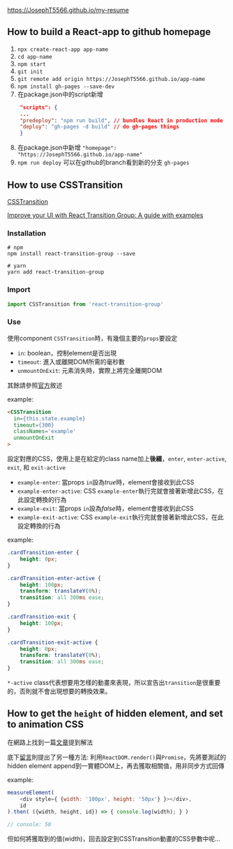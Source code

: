 https://JosephT5566.github.io/my-resume

## How to build a React-app to github homepage

1. `npx create-react-app app-name`
2. `cd app-name`
3. `npm start`
4. `git init`
5. `git remote add origin https://JosephT5566.github.io/app-name`
6. `npm install gh-pages --save-dev`
7. 在package.json中的script新增
```json
    "scripts": {
    ...
    "predeploy": "npm run build", // bundles React in production mode
    "deploy": "gh-pages -d build" // do gh-pages things
    }
```
8. 在package.json中新增
`"homepage": "https://JosephT5566.github.io/app-name"`
9. `npm run deploy` 可以在github的branch看到新的分支 `gh-pages`

## How to use CSSTransition

[CSSTransition](http://reactcommunity.org/react-transition-group/css-transition#CSSTransition-props)

[Improve your UI with React Transition Group: A guide with examples](https://blog.logrocket.com/improve-your-ui-with-react-transition-group-999fa35f7cae/)

### Installation

```
# npm
npm install react-transition-group --save

# yarn
yarn add react-transition-group
```

### Import

```js
import CSSTransition from 'react-transition-group'
```

### Use

使用component `CSSTransition`時，有幾個主要的`props`要設定

* `in`: boolean，控制element是否出現
* `timeout`: 進入或離開DOM所需的毫秒數
* `unmountOnExit`: 元素消失時，實際上將完全離開DOM

其餘請參照[官方](http://reactcommunity.org/react-transition-group/css-transition#CSSTransition-props)敘述

example: 

```html
<CSSTransition
  in={this.state.example}
  timeout={300}
  classNames='example'
  unmountOnExit
>
```

設定對應的CSS，使用上是在給定的class name加上**後綴**，`enter`, `enter-active`, `exit`, 和 `exit-active`

* `example-enter`: 當props `in`設為*true*時，element會接收到此CSS
* `example-enter-active`: CSS `example-enter`執行完就會接著新增此CSS，在此設定轉換的行為
* `example-exit`: 當props `in`設為*false*時，element會接收到此CSS
* `example-exit-active`: CSS `example-exit`執行完就會接著新增此CSS，在此設定轉換的行為

example:

```CSS
.cardTransition-enter {
    height: 0px;
}

.cardTransition-enter-active {
    height: 100px;
    transform: translateY(0%);
    transition: all 300ms ease;
}

.cardTransition-exit {
    height: 100px;
}

.cardTransition-exit-active {
    height: 0px;
    transform: translateY(0%);
    transition: all 300ms ease;
}
```

`*-active` class代表想要用怎樣的動畫來表現，所以宣告出`transition`是很重要的，否則就不會出現想要的轉換效果。

## How to get the `height` of hidden element, and set to animation CSS

在網路上找到一篇[文章](https://medium.com/trabe/measuring-elements-in-react-6bf343b65347)提到解法

底下[留言](https://github.com/gregfleury/react-utils/blob/master/measureElement.js)則提出了另一種方法: 利用`ReactDOM.render()`與`Promise`，先將要測試的hidden element append到一實體DOM上，再去獲取相關值，用非同步方式回傳

example:

```js
measureElement(
    <div style={ {width: '100px', height: '50px'} }></div>,
    id
).then( ({width, height, id}) => { console.log(width); } )

// console: 50
```

但如何將獲取到的值(width)，回去設定到CSSTransition動畫的CSS參數中呢...
